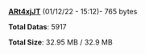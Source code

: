 [**ARt4xjJT**](/data/ARt4xjJT.txt) (01/12/22 - 15:12)- 765 bytes

**Total Datas**: 5917

**Total Size**: 32.95 MB / 32.9 MB